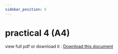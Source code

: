 ```yaml
---
sidebar_position: 5
---
```


# practical 4 (A4)

view full pdf or download it : [Download this document](static/A4.pdf)